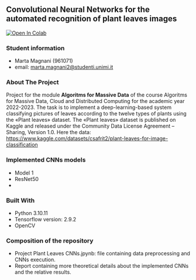 ## Convolutional  Neural Networks for the automated recognition of plant leaves images
[![Open In Colab](https://colab.research.google.com/assets/colab-badge.svg)](https://colab.research.google.com/github/mmartamagna/Machine-Learning-Project-CatsDogs/blob/main/Project_CatsDogs_CNNs.ipynb)

### Student information
- Marta Magnani (961071)
- email: marta.magnani2@studenti.unimi.it

### About The Project
Project for the module **Algoritms for Massive Data** of the course Algoritms for Massive Data, Cloud and Distributed Computing for the academic year 2022-2023. The task is to implement a deep-learning-based system classifying pictures of leaves according to the twelve types of plants using the «Plant leaves» dataset. The «Plant leaves» dataset is published on Kaggle and released under the Community Data License Agreement – Sharing, Version 1.0. Here the data: https://www.kaggle.com/datasets/csafrit2/plant-leaves-for-image-classification

### Implemented CNNs models
- Model 1
- ResNet50
- 

### Built With
* Python 3.10.11
* Tensorflow version: 2.9.2
* OpenCV

### Composition of the repository
- Project Plant Leaves CNNs.jpynb: file containing data preprocessing and CNNs execution.
- Report containing more theoretical details about the implemented CNNs and the relative results.
